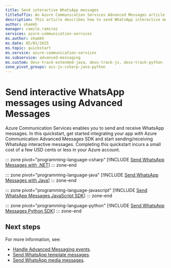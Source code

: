 ```yaml
---
title: Send interactive WhatsApp messages
titleSuffix: An Azure Communication Services Advanced Messages article
description: This article describes how to send WhatsApp interactive messages using Azure Communication Services Advanced Messages SDK.
author: shamkh
manager: camilo.ramirez
services: azure-communication-services
ms.author: shamkh
ms.date: 05/01/2025
ms.topic: quickstart
ms.service: azure-communication-services
ms.subservice: advanced-messaging
ms.custom: devx-track-extended-java, devx-track-js, devx-track-python
zone_pivot_groups: acs-js-csharp-java-python
---
```


# Send interactive WhatsApp messages using Advanced Messages

Azure Communication Services enables you to send and receive WhatsApp messages. In this quickstart, get started integrating your app with Azure Communication Advanced Messages SDK and start sending/receiving WhatsApp interactive messages. Completing this quickstart incurs a small cost of a few USD cents or less in your Azure account.

::: zone pivot="programming-language-csharp"
[!INCLUDE [Send WhatsApp Messages with .NET](./includes/interactive/messages-quickstart-interactive-messages-net.md)]
::: zone-end

::: zone pivot="programming-language-java"
[!INCLUDE [Send WhatsApp Messages with Java](./includes/interactive/messages-quickstart-interactive-messages-java.md)]
::: zone-end

::: zone pivot="programming-language-javascript"
[!INCLUDE [Send WhatsApp Messages JavaScript SDK](./includes/interactive/messages-quickstart-interactive-messages-javascript.md)]
::: zone-end

::: zone pivot="programming-language-python"
[!INCLUDE [Send WhatsApp Messages Python SDK](./includes/interactive/messages-quickstart-interactive-messages-python.md)]
::: zone-end

## Next steps

For more information, see:

- [Handle Advanced Messaging events](./handle-advanced-messaging-events.md).
- [Send WhatsApp template messages](../../../quickstarts/advanced-messaging/whatsapp/send-template-messages.md).
- [Send WhatsApp media messages](../../../quickstarts/advanced-messaging/whatsapp/get-started.md).
